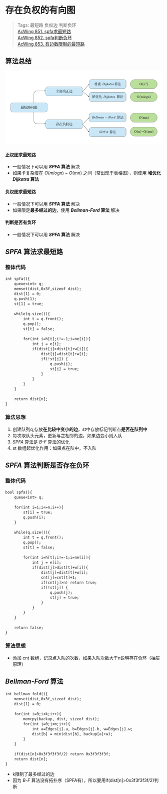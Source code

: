 # 存在负权的有向图
> Tags:  最短路  负权边  判断负环  
> [AcWing 851. spfa求最短路](https://www.acwing.com/activity/content/problem/content/920/)  
> [AcWing 852. spfa判断负环](https://www.acwing.com/activity/content/problem/content/921/)  
> [AcWing 853. 有边数限制的最短路](https://www.acwing.com/activity/content/problem/content/922/)  

## 算法总结

![最短路问题](image/最短路问题.png)

#### 正权图求最短路
* 一般情况下可以用 ***SPFA* 算法** 解决
* 如果卡复杂度在 $O(mlogn)-O(mn)$ 之间（常出现于表格图），则使用 **堆优化 *Dijkstra* 算法**

#### 负权图求最短路
* 一般情况下可以用 ***SPFA* 算法** 解决
* 如果限定**最多经过的边**，使用 ***Bellman-Ford* 算法** 解决

#### 判断是否有负环
* 一般情况下可以用 ***SPFA* 算法** 解决

## *SPFA* 算法求最短路
### 整体代码
```
int spfa(){
    queue<int> q;
    memset(dist,0x3f,sizeof dist);
    dist[1] = 0;
    q.push(1);
    st[1] = true;

    while(q.size()){
        int t = q.front();
        q.pop();
        st[t] = false;

        for(int i=h[t];i!=-1;i=ne[i]){
            int j = e[i];
            if(dist[j]>dist[t]+w[i]){
                dist[j]=dist[t]+w[i];
                if(!st[j]) {
                    q.push(j);
                    st[j] = true;
                }
            }
        }
    }

    return dist[n];
}
```

### 算法思想
1. 创建队列q,存放**在比较中变小的边**，st中存放标记判断点**是否在队列中**
2. 每次取队头元素，更新与之相邻的边，如果边变小则入队
3. *SPFA* 算法是 *B-F* 算法的优化
4. st 数组起优化作用：如果点在队中，不入队

## *SPFA* 算法判断是否存在负环
### 整体代码
```
bool spfa(){
    queue<int> q;

    for(int i=1;i<=n;i++){
        st[i] = true;
        q.push(i);
    }

    while(q.size()){
        int t = q.front();
        q.pop();
        st[t] = false;

        for(int i=h[t];i!=-1;i=ne[i]){
            int j = e[i];
            if(dist[j]>dist[t]+w[i]){
                dist[j]=dist[t]+w[i];
                cnt[j]=cnt[t]+1;
                if(cnt[j]>n) return true;
                if(!st[j]) {
                    q.push(j);
                    st[j] = true;
                }
            }
        }
    }

    return false;
}

```

### 算法思想
* 添加 cnt 数组，记录点入队的次数，如果入队次数大于n说明存在负环（抽屉原理）

## *Bellman-Ford* 算法
```
int bellman_fold(){
    memset(dist,0x3f,sizeof dist);
    dist[1] = 0;

    for(int i=0;i<k;i++){
        memcpy(backup, dist, sizeof dist);
        for(int j=0;j<m;j++){
            int a=Edges[j].a, b=Edges[j].b, w=Edges[j].w;
            dist[b] = min(dist[b], backup[a]+w);
        }
    }

    if(dist[n]>0x3f3f3f3f/2) return 0x3f3f3f3f;
    return dist[n];
}

```
* k限制了最多经过的边
* 因为 *B-F* 算法没有拓扑序（SPFA有），所以要用if(dist[n]>0x3f3f3f3f/2)判断
































